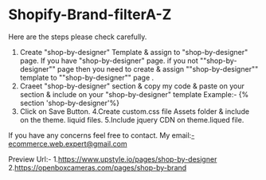 # Shopify-Brand-filterA-Z

Here are the steps please check carefully.
1. Create "shop-by-designer" Template & assign to "shop-by-designer" page. If you have "shop-by-designer" page. if you not ""shop-by-designer"" page then you need to create & assign ""shop-by-designer"" template to ""shop-by-designer"" page .
2. Craeet "shop-by-designer" section & copy my code & paste on your section & include on your "shop-by-designer" template Example:- {% section 'shop-by-designer'%}
3. Click on Save Button.
4.Create custom.css file Assets folder & include on the theme. liquid files.
5.Include jquery CDN on theme.liqued file.
<script src="https://cdnjs.cloudflare.com/ajax/libs/jquery/3.6.0/jquery.min.js" ></script>


If you have any concerns feel free to contact.
My email:-ecommerce.web.expert@gmail.com

Preview Url:-
1.https://www.upstyle.io/pages/shop-by-designer
2.https://openboxcameras.com/pages/shop-by-brand
